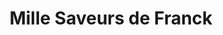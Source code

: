 ---
title: "Mille Saveurs de Franck"
url: /sainte-marguerite-sur-duclair/mille-saveurs-de-franck/
shop: Bäckerei
---